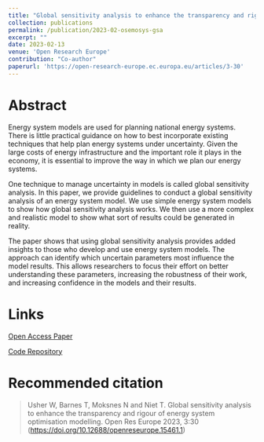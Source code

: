 ```yaml
---
title: "Global sensitivity analysis to enhance the transparency and rigour of energy system optimisation modelling"
collection: publications
permalink: /publication/2023-02-osemosys-gsa
excerpt: ""
date: 2023-02-13
venue: 'Open Research Europe'
contribution: "Co-author"
paperurl: 'https://open-research-europe.ec.europa.eu/articles/3-30'
---
```


# Abstract

Energy system models are used for planning national energy systems. There is 
little practical guidance on how to best incorporate existing techniques that 
help plan energy systems under uncertainty. Given the large costs of energy 
infrastructure and the important role it plays in the economy, it is essential 
to improve the way in which we plan our energy systems.

One technique to manage uncertainty in models is called global sensitivity 
analysis. In this paper, we provide guidelines to conduct a global sensitivity 
analysis of an energy system model. We use simple energy system models to show 
how global sensitivity analysis works. We then use a more complex and realistic 
model to show what sort of results could be generated in reality.

The paper shows that using global sensitivity analysis provides added insights 
to those who develop and use energy system models. The approach can identify 
which uncertain parameters most influence the model results. This allows 
researchers to focus their effort on better understanding these parameters, 
increasing the robustness of their work, and increasing confidence in the models 
and their results.

# Links

[Open Access Paper](https://open-research-europe.ec.europa.eu/articles/3-30)

[Code Repository](https://github.com/KTH-dESA/esom_gsa)

# Recommended citation

> Usher W, Barnes T, Moksnes N and Niet T. Global sensitivity analysis to enhance the transparency and rigour of energy system optimisation modelling. Open Res Europe 2023, 3:30 (https://doi.org/10.12688/openreseurope.15461.1)